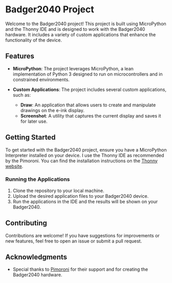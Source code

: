 # Badger2040 Project

Welcome to the Badger2040 project! This project is built using MicroPython and the Thonny IDE and is designed to work with the Badger2040 hardware. It includes a variety of custom applications that enhance the functionality of the device.

## Features

- **MicroPython**: The project leverages MicroPython, a lean implementation of Python 3 designed to run on microcontrollers and in constrained environments.
  
- **Custom Applications**: The project includes several custom applications, such as:
  - **Draw**: An application that allows users to create and manipulate drawings on the e-ink display.
  - **Screenshot**: A utility that captures the current display and saves it for later use.

## Getting Started

To get started with the Badger2040 project, ensure you have a MicroPython Interpreter installed on your device.
I use the Thonny IDE as recommended by the Pimoroni.
You can find the installation instructions on the [Thonny website](https://thonny.org/).

### Running the Applications

1. Clone the repository to your local machine.
2. Upload the desired application files to your Badger2040 device.
3. Run the applications in the IDE and the results will be shown on your Badger2040.

## Contributing

Contributions are welcome! If you have suggestions for improvements or new features, feel free to open an issue or submit a pull request.

## Acknowledgments

- Special thanks to [Pimoroni](https://pimoroni.com) for their support and for creating the Badger2040 hardware.
